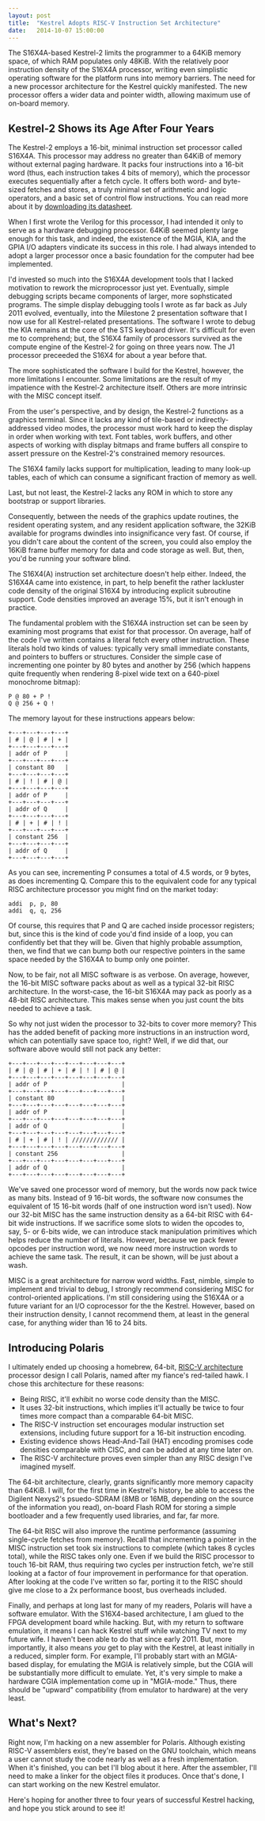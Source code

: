 ```yaml
---
layout: post
title:  "Kestrel Adopts RISC-V Instruction Set Architecture"
date:   2014-10-07 15:00:00
---
```


The S16X4A-based Kestrel-2 limits the programmer to a 64KiB memory space, of which RAM populates only 48KiB.
With the relatively poor instruction density of the S16X4A processor, writing even simplistic operating software for the platform runs into memory barriers.
The need for a new processor architecture for the Kestrel quickly manifested.
The new processor offers a wider data and pointer width, allowing maximum use of on-board memory.

## Kestrel-2 Shows its Age After Four Years

The Kestrel-2 employs a 16-bit, minimal instruction set processor called S16X4A.
This processor may address no greater than 64KiB of memory without external paging hardware.
It packs four instructions into a 16-bit word (thus, each instruction takes 4 bits of memory),
which the processor executes sequentially after a fetch cycle.
It offers both word- and byte-sized fetches and stores,
a truly minimal set of arithmetic and logic operators,
and a basic set of control flow instructions.
You can read more about it by [downloading its datasheet](https://github.com/sam-falvo/kestrel/blob/master/cores/S16X4A/doc/datasheet.pdf).

When I first wrote the Verilog for this processor, I had intended it only to serve as a hardware debugging processor.
64KiB seemed plenty large enough for this task, and indeed, the existence of the MGIA, KIA, and the GPIA I/O adapters vindicate its success in this role.
I had always intended to adopt a larger processor once a basic foundation for the computer had bee implemented.

I'd invested so much into the S16X4A development tools that I lacked motivation to rework the microprocessor just yet.
Eventually, simple debugging scripts became components of larger, more sophsticated programs.
The simple display debugging tools I wrote as far back as July 2011 evolved, eventually, into the Milestone 2 presentation software that I now use for all Kestrel-related presentations.
The software I wrote to debug the KIA remains at the core of the STS keyboard driver.
It's difficult for even me to comprehend; but, the S16X4 family of processors survived as the compute engine of the Kestrel-2 for going on three years now.
The J1 processor preceeded the S16X4 for about a year before that.

The more sophisticated the software I build for the Kestrel, however, the more limitations I encounter.
Some limitations are the result of my impatience with the Kestrel-2 architecture itself.
Others are more intrinsic with the MISC concept itself.

From the user's perspective, and by design, the Kestrel-2 functions as a graphics terminal.
Since it lacks any kind of tile-based or indirectly-addressed video modes, the processor must work hard to keep the display in order when working with text.
Font tables, work buffers, and other aspects of working with display bitmaps and frame buffers all conspire to assert pressure on the Kestrel-2's constrained memory resources.

The S16X4 family lacks support for multiplication, leading to many look-up tables, each of which can consume a significant fraction of memory as well.

Last, but not least, the Kestrel-2 lacks any ROM in which to store any bootstrap or support libraries.

Consequently, between the needs of the graphics update routines, the resident operating system, and any resident application software,
the 32KiB available for programs dwindles into insignificance very fast.
Of course, if you didn't care about the content of the screen, you could also employ the 16KiB frame buffer memory for data and code storage as well.
But, then, you'd be running your software blind.

The S16X4(A) instruction set architecture doesn't help either.
Indeed, the S16X4A came into existence, in part, to help benefit the rather lackluster code density of the original S16X4 by introducing explicit subroutine support.
Code densities improved an average 15%, but it isn't enough in practice.

The fundamental problem with the S16X4A instruction set can be seen by examining most programs that exist for that processor.
On average, half of the code I've written contains a literal fetch every other instruction.
These literals hold two kinds of values: typically very small immediate constants, and pointers to buffers or structures.
Consider the simple case of incrementing one pointer by 80 bytes and another by 256 (which happens quite frequently when rendering 8-pixel wide text on a 640-pixel monochrome bitmap):

    P @ 80 + P !
    Q @ 256 + Q !

The memory layout for these instructions appears below:

    +---+---+---+---+
    | # | @ | # | + |
    +---+---+---+---+
    | addr of P     |
    +---+---+---+---+
    | constant 80   |
    +---+---+---+---+
    | # | ! | # | @ |
    +---+---+---+---+
    | addr of P     |
    +---+---+---+---+
    | addr of Q     |
    +---+---+---+---+
    | # | + | # | ! |
    +---+---+---+---+
    | constant 256  |
    +---+---+---+---+
    | addr of Q     |
    +---+---+---+---+

As you can see, incrementing P consumes a total of 4.5 words, or 9 bytes, as does incrementing Q.
Compare this to the equivalent code for any typical RISC architecture processor you might find on the market today:

    addi  p, p, 80
    addi  q, q, 256

Of course, this requires that P and Q are cached inside processor registers;
but, since this is the kind of code you'd find inside of a loop, you can confidently bet that they will be.
Given that highly probable assumption, then, we find that we can bump both our respective pointers in the same space needed by the S16X4A to bump only one pointer.

Now, to be fair, not all MISC software is as verbose.
On average, however, the 16-bit MISC software packs about as well as a typical 32-bit RISC architecture.
In the worst-case, the 16-bit S16X4A may pack as poorly as a 48-bit RISC architecture.
This makes sense when you just count the bits needed to achieve a task.

So why not just widen the processor to 32-bits to cover more memory?
This has the added benefit of packing more instructions in an instruction word, which can potentially save space too, right?
Well, if we did that, our software above would still not pack any better:

    +---+---+---+---+---+---+---+---+
    | # | @ | # | + | # | ! | # | @ |
    +---+---+---+---+---+---+---+---+
    | addr of P                     |
    +---+---+---+---+---+---+---+---+
    | constant 80                   |
    +---+---+---+---+---+---+---+---+
    | addr of P                     |
    +---+---+---+---+---+---+---+---+
    | addr of Q                     |
    +---+---+---+---+---+---+---+---+
    | # | + | # | ! | ///////////// |
    +---+---+---+---+---+---+---+---+
    | constant 256                  |
    +---+---+---+---+---+---+---+---+
    | addr of Q                     |
    +---+---+---+---+---+---+---+---+

We've saved one processor word of memory, but the words now pack twice as many bits.
Instead of 9 16-bit words, the software now consumes the equivalent of 15 16-bit words (half of one instruction word isn't used).
Now our 32-bit MISC has the same instruction density as a 64-bit RISC with 64-bit wide instructions.
If we sacrifice some slots to widen the opcodes to, say, 5- or 6-bits wide, we can introduce stack manipulation primitives which helps reduce the number of literals.
However, because we pack fewer opcodes per instruction word, we now need more instruction words to achieve the same task.
The result, it can be shown, will be just about a wash.

MISC is a great architecture for narrow word widths.
Fast, nimble, simple to implement and trivial to debug, I strongly recommend considering MISC for control-oriented applications.
I'm still considering using the S16X4A or a future variant for an I/O coprocessor for the the Kestrel.
However, based on their instruction density, I cannot recommend them, at least in the general case, for anything wider than 16 to 24 bits.

## Introducing Polaris

I ultimately ended up choosing a homebrew, 64-bit, [RISC-V architecture](http://riscv.org) processor design I call Polaris, named after my fiance's red-tailed hawk.
I chose this architecture for these reasons:

* Being RISC, it'll exhibit no worse code density than the MISC.
* It uses 32-bit instructions, which implies it'll actually be twice to four times more compact than a comparable 64-bit MISC.
* The RISC-V instruction set encourages modular instruction set extensions, including future support for a 16-bit instruction encoding.
* Existing evidence shows Head-And-Tail (HAT) encoding promises code densities comparable with CISC, and can be added at any time later on.
* The RISC-V architecture proves even simpler than any RISC design I've imagined myself.

The 64-bit architecture, clearly, grants significantly more memory capacity than 64KiB.
I will, for the first time in Kestrel's history, be able to access the Digilent Nexys2's psuedo-SDRAM (8MB or 16MB, depending on the source of the information you read),
on-board Flash ROM for storing a simple bootloader and a few frequently used libraries,
and far, far more.

The 64-bit RISC will also improve the runtime performance (assuming single-cycle fetches from memory).
Recall that incrementing a pointer in the MISC instruction set took six instructions to complete (which takes 8 cycles total), while the RISC takes only one.
Even if we build the RISC processor to touch 16-bit RAM, thus requiring two cycles per instruction fetch, we're still looking at a factor of four improvement in performance for that operation.
After looking at the code I've written so far, porting it to the RISC should give me close to a 2x performance boost, bus overheads included.

Finally, and perhaps at long last for many of my readers, Polaris will have a software emulator.
With the S16X4-based architecture, I am glued to the FPGA development board while hacking.
But, with my return to software emulation, it means I can hack Kestrel stuff while watching TV next to my future wife.
I haven't been able to do that since early 2011.
But, more importantly, it also means *you* get to play with the Kestrel, at least initially in a reduced, simpler form.
For example, I'll probably start with an MGIA-based display, for emulating the MGIA is relatively simple, but the CGIA will be substantially more difficult to emulate.
Yet, it's very simple to make a hardware CGIA implementation come up in "MGIA-mode."
Thus, there should be "upward" compatibility (from emulator to hardware) at the very least.

## What's Next?

Right now, I'm hacking on a new assembler for Polaris.
Although existing RISC-V assemblers exist, they're based on the GNU toolchain, which means a user cannot study the code nearly as well as a fresh implementation.
When it's finished, you can bet I'll blog about it here.
After the assembler, I'll need to make a linker for the object files it produces.
Once that's done, I can start working on the new Kestrel emulator.

Here's hoping for another three to four years of successful Kestrel hacking, and hope you stick around to see it!

